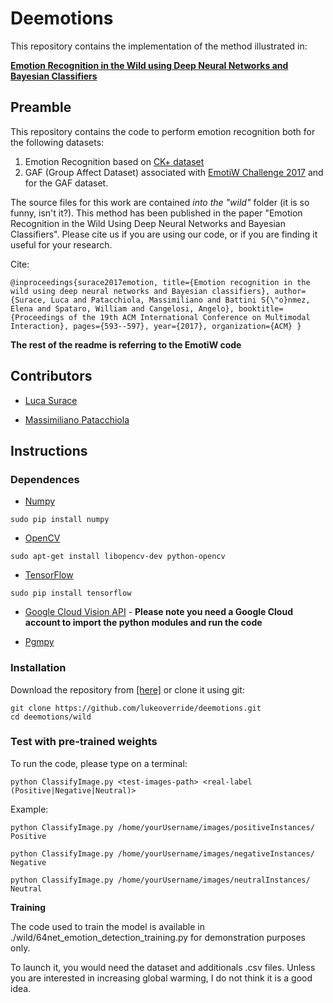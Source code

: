 # Deemotions

This repository contains the implementation of the method illustrated in:

[**Emotion Recognition in the Wild using Deep Neural Networks and Bayesian Classifiers**](https://arxiv.org/abs/1709.03820) 


## Preamble

This repository contains the code to perform emotion recognition both for the following datasets:
1) Emotion Recognition based on [CK+ dataset](https://ieeexplore.ieee.org/document/5543262/)
2) GAF (Group Affect Dataset) associated with [EmotiW Challenge 2017](https://sites.google.com/site/emotiwchallenge/)
and for the GAF dataset. 

The source files for this work are contained _into the "wild"_ folder (it is so funny, isn't it?).
This method has been published in the paper "Emotion Recognition in the Wild Using Deep Neural Networks and Bayesian Classifiers". Please cite us if you are using our code, or if you are finding it useful for your research.

Cite:

`
@inproceedings{surace2017emotion,
  title={Emotion recognition in the wild using deep neural networks and Bayesian classifiers},
  author={Surace, Luca and Patacchiola, Massimiliano and Battini S{\"o}nmez, Elena and Spataro, William and Cangelosi, Angelo},
  booktitle={Proceedings of the 19th ACM International Conference on Multimodal Interaction},
  pages={593--597},
  year={2017},
  organization={ACM}
}
`

**The rest of the readme is referring to the EmotiW code**

## Contributors

- [Luca Surace](https://cassiophong.wordpress.com/)

- [Massimiliano Patacchiola](http://mpatacchiola.github.io)

## Instructions


### Dependences

- [Numpy](http://www.numpy.org/)

```shell
sudo pip install numpy
```

- [OpenCV](https://opencv.org/)

```shell
sudo apt-get install libopencv-dev python-opencv
```

- [TensorFlow](https://www.tensorflow.org/)

```shell
sudo pip install tensorflow
```

- [Google Cloud Vision API](https://cloud.google.com/vision/) - **Please note you need a Google Cloud account to import the python modules and run the code**

- [Pgmpy](http://pgmpy.org/)

### Installation

Download the repository from [[here]](https://github.com/lukeoverride/deemotions/archive/master.zip) or clone it using git:

```shell
git clone https://github.com/lukeoverride/deemotions.git
cd deemotions/wild
```

### Test with pre-trained weights

To run the code, please type on a terminal:

`python ClassifyImage.py <test-images-path> <real-label (Positive|Negative|Neutral)>`

Example:

`python ClassifyImage.py /home/yourUsername/images/positiveInstances/ Positive`

`python ClassifyImage.py /home/yourUsername/images/negativeInstances/ Negative`

`python ClassifyImage.py /home/yourUsername/images/neutralInstances/ Neutral`

**Training**

The code used to train the model is available in ./wild/64net_emotion_detection_training.py for demonstration purposes only. 

To launch it, you would need the dataset and additionals .csv files. Unless you are interested in increasing global warming, I do not think it is a good idea.

